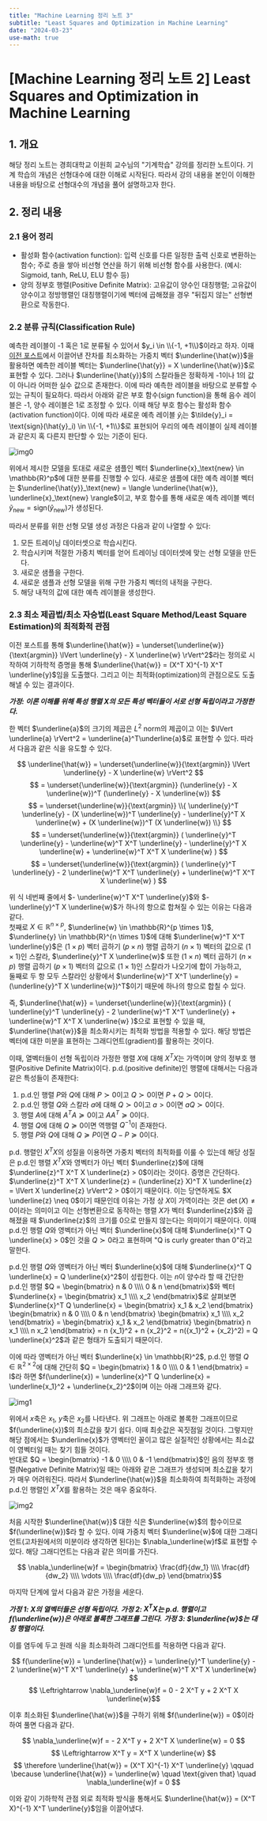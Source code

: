 ```yaml
---
title: "Machine Learning 정리 노트 3"
subtitle: "Least Squares and Optimization in Machine Learning"
date: "2024-03-23"
use-math: true
---
```


# [Machine Learning 정리 노트 2] Least Squares and Optimization in Machine Learning

## 1. 개요

해당 정리 노트는 경희대학교 이원희 교수님의 "기계학습" 강의를 정리한 노트이다. 기계 학습의 개념은 선형대수에 대한 이해로 시작된다. 따라서 강의 내용을 본인이 이해한 내용을 바탕으로 선형대수의 개념을 풀어 설명하고자 한다.

## 2. 정리 내용

### 2.1 용어 정리

- 활성화 함수(activation function): 입력 신호를 다른 일정한 출력 신호로 변환하는 함수; 주로 층을 쌓아 비선형 연산을 하기 위해 비선형 함수를 사용한다. (예시: Sigmoid, tanh, ReLU, ELU 함수 등)
- 양의 정부호 행렬(Positive Definite Matrix): 고유값이 양수인 대칭행렬; 고유값이 양수이고 정방행렬인 대칭행렬이기에 벡터에 곱해졌을 경우 "뒤집지 않는" 선형변환으로 작동한다.

### 2.2 분류 규칙(Classification Rule)

예측한 레이블이 -1 혹은 1로 분류될 수 있어서 $y_i \in \\{-1, +1\\}$이라고 하자. 이때 [이전 포스트](https://yoonylim.github.io/posts/machine-learning/2024-03-22-machine-learning-2)에서 이끌어낸 잔차를 최소화하는 가중치 벡터 $\underline{\hat{w}}$을 활용하면 예측한 레이블 벡터는 $\underline{\hat{y}} = X \underline{\hat{w}}$로 표현할 수 있다. 그러나 $\underline{\hat{y}}$의 스칼라들은 정확하게 -1이나 1의 값이 아니라 어떠한 실수 값으로 존재한다. 이에 따라 예측한 레이블을 바탕으로 분류할 수 있는 규칙이 필요하다. 따라서 아래와 같은 부호 함수(sign function)을 통해 음수 레이블은 -1, 양수 레이블은 1로 조정할 수 있다. 이때 해당 부호 함수는 활성화 함수(activation function)이다. 이에 따라 새로운 예측 레이블 $\tilde{y}_i$는 $\tilde{y}_i = \text{sign}(\hat{y}_i) \in \\{-1, +1\\}$로 표현되어 우리의 예측 레이블이 실제 레이블과 같은지 혹 다른지 판단할 수 있는 기준이 된다.

![img0](/images/machine-learning/20240323/img0.png)

위에서 제시한 모델을 토대로 새로운 샘플인 벡터 $\underline{x}_\text{new} \in \mathbb{R}^p$에 대한 분류를 진행할 수 있다. 새로운 샘플에 대한 예측 레이블 벡터는 
$\underline{\hat{y}}_\text{new} = 
\langle \underline{\hat{w}}, \underline{x}_\text{new} \rangle$이고, 부호 함수를 통해 새로운 예측 레이블 벡터 
$\tilde{y}_\text{new} = 
\text{sign}(\hat{y}_\text{new})$가 생성된다.

따라서 분류를 위한 선형 모델 생성 과정은 다음과 같이 나열할 수 있다:

1. 모든 트레이닝 데이터셋으로 학습시킨다.
2. 학습시키며 적절한 가중치 벡터를 얻어 트레이닝 데이터셋에 맞는 선형 모델을 만든다.
3. 새로운 샘플을 구한다.
4. 새로운 샘플과 선형 모델을 위해 구한 가중치 벡터의 내적을 구한다.
5. 해당 내적의 값에 대한 예측 레이블을 생성한다.

### 2.3 최소 제곱법/최소 자승법(Least Square Method/Least Square Estimation)의 최적화적 관점

이전 포스트를 통해 $\underline{\hat{w}} = \underset{\underline{w}}{\text{argmin}} \lVert \underline{y} - X \underline{w} \rVert^2$라는 정의로 시작하여 기하학적 증명을 통해 $\underline{\hat{w}} = (X^T X)^{-1} X^T \underline{y}$임을 도출했다. 그리고 이는 최적화(optimization)의 관점으로도 도출해낼 수 있는 결과이다.

***가정: 이론 이해를 위해 특성 행렬 $X$의 모든 특성 벡터들이 서로 선형 독립이라고 가정한다.***

한 벡터 $\underline{a}$의 크기의 제곱은 $L^2$ norm의 제곱이고 이는 $\lVert \underline{a} \rVert^2 = \underline{a}^T\underline{a}$로 표현할 수 있다. 따라서 다음과 같은 식을 유도할 수 있다.

$$ \underline{\hat{w}} = \underset{\underline{w}}{\text{argmin}} \lVert \underline{y} - X \underline{w} \rVert^2 $$
$$ = \underset{\underline{w}}{\text{argmin}} (\underline{y} - X \underline{w})^T (\underline{y} - X \underline{w}) $$
$$ = \underset{\underline{w}}{\text{argmin}} \\{ \underline{y}^T \underline{y} - (X \underline{w})^T \underline{y} - \underline{y}^T X \underline{w} + (X \underline{w})^T (X \underline{w}) \\} $$
$$ = \underset{\underline{w}}{\text{argmin}} ( \underline{y}^T \underline{y} - \underline{w}^T X^T \underline{y} - \underline{y}^T X \underline{w} + \underline{w}^T X^T X \underline{w} ) $$
$$ = \underset{\underline{w}}{\text{argmin}} ( \underline{y}^T \underline{y} - 2 \underline{w}^T X^T \underline{y} + \underline{w}^T X^T X \underline{w} ) $$

위 식 네번째 줄에서 $- \underline{w}^T X^T \underline{y}$와 $- \underline{y}^T X \underline{w}$가 하나의 항으로 합쳐질 수 있는 이유는 다음과 같다.<br>
첫째로 $X \in \mathbb{R}^{n \times p}$, $\underline{w} \in \mathbb{R}^{p \times 1}$, $\underline{y} \in \mathbb{R}^{n \times 1}$에 대해 $\underline{w}^T X^T \underline{y}$은 $(1 \times p)$ 벡터 곱하기 $(p \times n)$ 행렬 곱하기 $(n \times 1)$ 벡터의 값으로 $(1 \times 1)$인 스칼라,  $\underline{y}^T X \underline{w}$ 또한 $(1 \times n)$ 벡터 곱하기 $(n \times p)$ 행렬 곱하기 $(p \times 1)$ 벡터의 값으로 $(1 \times 1)$인 스칼라가 나오기에 합이 가능하고,<br>
둘째로 두 항 모두 스칼라인 상황에서 $\underline{w}^T X^T \underline{y} = (\underline{y}^T X \underline{w})^T$이기 때문에 하나의 항으로 합칠 수 있다.

즉, $\underline{\hat{w}} = \underset{\underline{w}}{\text{argmin}} ( \underline{y}^T \underline{y} - 2 \underline{w}^T X^T \underline{y} + \underline{w}^T X^T X \underline{w} )$으로 표현할 수 있을 때, $\underline{\hat{w}}$을 최소화시키는 최적화 방법을 적용할 수 있다. 해당 방법은 벡터에 대한 미분을 표현하는 그래디언트(gradient)를 활용하는 것이다.

이때, 열벡터들이 선형 독립이라 가정한 행렬 $X$에 대해 $X^T X$는 가역이며 양의 정부호 행렬(Positive Definite Matrix)이다. p.d.(positive definite)인 행렬에 대해서는 다음과 같은 특성들이 존재한다:

1. p.d.인 행렬 $P$와 $Q$에 대해 $P \succ 0$이고 $Q \succ 0$이면 $P + Q \succ 0$이다.
2. p.d.인 행렬 $Q$와 스칼라 $a$에 대해 $Q \succ 0$이고 $a > 0$이면 $aQ \succ 0$이다.
3. 행렬 $A$에 대해 $A^T A \succcurlyeq 0$이고 $A A^T \succcurlyeq 0$이다.
4. 행렬 $Q$에 대해 $Q \succcurlyeq 0$이면 역행렬 $Q^{-1}$이 존재한다.
5. 행렬 $P$와 $Q$에 대해 $Q \succcurlyeq P$이면 $Q - P \succcurlyeq 0$이다.

p.d. 행렬인 $X^T X$의 성질을 이용하면 가중치 벡터의 최적화를 이룰 수 있는데 해당 성질은 p.d.인 행렬 $X^T X$와 영벡터가 아닌 벡터 $\underline{z}$에 대해 $\underline{z}^T X^T X \underline{z} > 0$이라는 것이다. 증명은 간단하다. $\underline{z}^T X^T X \underline{z} = (\underline{z} X)^T X \underline{z} = \lVert X \underline{z} \rVert^2 > 0$이기 때문이다. 이는 당연하게도 $X \underline{z} \neq 0$이기 때문인데 이유는 가정 상 $X$이 가역이라는 것은 $\det(X) \neq 0$이라는 의미이고 이는 선형변환으로 동작하는 행렬 $X$가 벡터 $\underline{z}$와 곱해졌을 때 $\underline{z}$의 크기를 0으로 만들지 않는다는 의미이기 때문이다. 이때 p.d.인 행렬 $Q$와 영벡터가 아닌 벡터 $\underline{x}$에 대해 $\underline{x}^T Q \underline{x} > 0$인 것을 $Q \succ 0$라고 표현하며 "Q is curly greater than 0"라고 말한다.

p.d.인 행렬 $Q$와 영벡터가 아닌 벡터 $\underline{x}$에 대해 $\underline{x}^T Q \underline{x} = Q \underline{x}^2$이 성립한다. 이는 $n$이 양수라 할 때 간단한 p.d.인 행렬 $Q = \begin{bmatrix} n & 0 \\\\ 0 & n \end{bmatrix}$와 벡터 $\underline{x} = \begin{bmatrix} x_1 \\\\ x_2 \end{bmatrix}$로 살펴보면 $\underline{x}^T Q \underline{x} = \begin{bmatrix} x_1 & x_2 \end{bmatrix} \begin{bmatrix} n & 0 \\\\ 0 & n \end{bmatrix} \begin{bmatrix} x_1 \\\\ x_2 \end{bmatrix} = \begin{bmatrix} x_1 & x_2 \end{bmatrix} \begin{bmatrix} n x_1 \\\\ n x_2 \end{bmatrix}  = n {x_1}^2 + n {x_2}^2 = n({x_1}^2 + {x_2}^2) = Q \underline{x}^2$과 같은 형태가 도출되기 때문이다.

이에 따라 영벡터가 아닌 벡터 $\underline{x} \in \mathbb{R}^2$, p.d.인 행렬 $Q \in \mathbb{R}^{2 \times 2}$에 대해 간단히 $Q = \begin{bmatrix} 1 & 0 \\\\ 0 & 1 \end{bmatrix} = I$라 하면 $f(\underline{x}) = \underline{x}^T Q \underline{x} = \underline{x_1}^2 + \underline{x_2}^2$이며 이는 아래 그래프와 같다.

![img1](/images/machine-learning/20240323/img1.png)

위에서 $x$축은 $x_1$, $y$축은 $x_2$를 나타낸다. 위 그래프는 아래로 볼록한 그래프이므로 $f(\underline{x})$의 최소값을 찾기 쉽다. 이때 최솟값은 꼭짓점일 것이다. 그렇지만 해당 점에서는 $\underline{x}$가 영벡터인 꼴이고 많은 실질적인 상황에서는 최소값이 영벡터일 때는 찾기 힘들 것이다.<br>
반대로 $Q = \begin{bmatrix} -1 & 0 \\\\ 0 & -1 \end{bmatrix}$인 음의 정부호 행렬(Negative Definite Matrix)일 때는 아래와 같은 그래프가 생성되며 최소값을 찾기가 매우 어려워진다. 따라서 $\underline{\hat{w}}$을 최소화하여 최적화하는 과정에 p.d.인 행렬인 $X^T X$를 활용하는 것은 매우 중요하다.

![img2](/images/machine-learning/20240323/img2.png)

처음 시작한 $\underline{\hat{w}}$ 대한 식은 $\underline{w}$의 함수이므로 $f(\underline{w})$라 할 수 있다. 이때 가중치 벡터 $\underline{w}$에 대한 그래디언트(고차원에서의 미분이라 생각하면 된다)는 $\nabla_\underline{w}f$로 표현할 수 있다. 해당 그래디언트는 다음과 같은 의미를 가진다.

$$ \nabla_\underline{w}f = \begin{bmatrix} \frac{df}{dw_1} \\\\ \frac{df}{dw_2} \\\\ \vdots \\\\ \frac{df}{dw_p} \end{bmatrix}$$

마지막 단계에 앞서 다음과 같은 가정을 세운다.

***가정 1: $X$의 열벡터들은 선형 독립이다.***
***가정 2: $X^T X$는 p.d. 행렬이고 f(\underline{w})은 아래로 볼록한 그래프를 그린다.***
***가정 3: $\underline{w}$는 대칭 행렬이다.***

이를 염두에 두고 원래 식을 최소화하려 그래디언트를 적용하면 다음과 같다. 

$$ f(\underline{w}) = \underline{\hat{w}} = \underline{y}^T \underline{y} - 2 \underline{w}^T X^T \underline{y} + \underline{w}^T X^T X \underline{w} $$
$$ \Leftrightarrow \nabla_\underline{w}f = 0 - 2 X^T y + 2 X^T X \underline{w}$$

이후 최소화된 $\underline{\hat{w}}$을 구하기 위해 $f(\underline{w}) = 0$이라 하여 풀면 다음과 같다.

$$ \nabla_\underline{w}f = - 2 X^T y + 2 X^T X \underline{w} = 0 $$
$$ \Leftrightarrow  X^T y = X^T X \underline{w} $$
$$ \therefore \underline{\hat{w}} = (X^T X)^{-1} X^T \underline{y} \qquad \because \underline{\hat{w}} = \underline{w} \quad \text{given that} \quad \nabla_\underline{w}f = 0 $$

이와 같이 기하학적 관점 외로 최적화 방식을 통해서도 $\underline{\hat{w}} = (X^T X)^{-1} X^T \underline{y}$임을 이끌어냈다.
